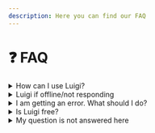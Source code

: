 ```yaml
---
description: Here you can find our FAQ
---
```


# ❓ FAQ

<details>

<summary>How can I use Luigi?</summary>

You can add Luigi to your server by clicking [here](https://discord.com/api/oauth2/authorize?client\_id=705059255899914291\&permissions=268790870\&scope=bot%20applications.commands).

Luigi is working with Slash commands, so you should see all commands if you start typing `/` in your chat input and then clicking the logo of Luigi in the appearing command list

</details>

<details>

<summary>Luigi if offline/not responding</summary>

If Luigi is offline or not responding, please check out our [Status page](https://luigi.instatus.com) if the bot is currently down for maintenaince or if there are any other incidents

If you can't find a reason on the status page, please join our [support server](https://discord.gg/f5EZpVHeYf) and ping our developer to notify them about the outage

</details>

<details>

<summary>I am getting an error. What should I do?</summary>

Our team gets notified about every error. So we will try fixing the error as soon as possible.

If you want to help us solving the problem, you can report the bug with a bit more context (what were the arguments you provided, on what server did you use, …) via the `/bugreport` command

</details>

<details>

<summary>Is Luigi free?</summary>

Yes, Luigi is 100% free. All features are available without paying.

If you want to support Luigi you can vote [here](https://top.gg/bot/705059255899914291/vote)

</details>

<details>

<summary>My question is not answered here</summary>

If your question isn't answered here, please join our [support server](https://discord.gg/f5EZpVHeYf) and ask your question there!

</details>
